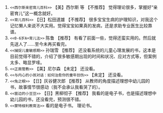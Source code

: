 1. `<<西尔斯亲密育儿百科>>`   【美】西尔斯 等  【不推荐】
    觉得理论很多，掌握好“亲密育儿”这一概念就好。
2. `<<育儿百科>>` 【日】松田道雄  【不推荐】
     很多宝宝生病的护理知识，对我这个记忆懒人来说不大实用。觉得宝宝如果真的发病，还是求助专业医生比较靠谱。
3. `<<0-6岁A+育儿法>>` 陈鲁  【推荐】
    有看了前面一些，觉得还蛮实用的。然后就先送人了……至今未再买看完。
4. `<<捕捉儿童敏感期>>`  孙瑞雪  【推荐】
    还没看系统的儿童心理发展的书，这本是目前觉得不错的，介绍了很多敏感期出现的时间和状况、应对方式等，但案例太多、略显罗嗦。
5. `<<正面管教>>` 【美】尼尔森  【未定】
  还没看。
6. `<<与内心的小孩对话：如何治愈你的童年创伤>>`  【未定】
    还没看。
7. `<<兔之眼>>` 【日】灰谷健次郎  【推荐】
    从教师的角度描述理想中幼儿园的书，故事情节很感动（我不会承认我看哭了的）。
8. `<<窗边的小豆豆>>` 【日】黑柳彻子  【推荐】
    我看的是电子书，也是描述理想中幼儿园的书，还没看完，预测很不错。
9. `<<蒙特梭利教育法>>`
    看的是电子书。 理论书。